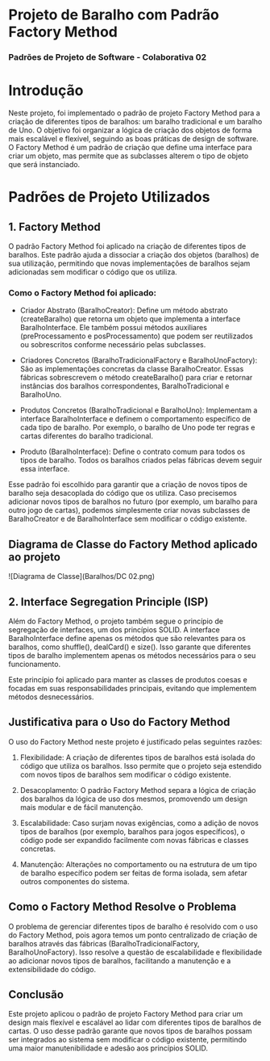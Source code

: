 # Projeto de Baralho com Padrão Factory Method
### Padrões de Projeto de Software - Colaborativa 02

# Introdução 
Neste projeto, foi implementado o padrão de projeto Factory Method para a criação de diferentes tipos de baralhos: um baralho tradicional e um baralho de Uno. O objetivo foi organizar a lógica de criação dos objetos de forma mais escalável e flexível, seguindo as boas práticas de design de software. O Factory Method é um padrão de criação que define uma interface para criar um objeto, mas permite que as subclasses alterem o tipo de objeto que será instanciado.

# Padrões de Projeto Utilizados
## 1. Factory Method
O padrão Factory Method foi aplicado na criação de diferentes tipos de baralhos. Este padrão ajuda a dissociar a criação dos objetos (baralhos) de sua utilização, permitindo que novas implementações de baralhos sejam adicionadas sem modificar o código que os utiliza.

### Como o Factory Method foi aplicado:
- Criador Abstrato (BaralhoCreator): Define um método abstrato (createBaralho) que retorna um objeto que implementa a interface BaralhoInterface. Ele também possui métodos auxiliares (preProcessamento e posProcessamento) que podem ser reutilizados ou sobrescritos conforme necessário pelas subclasses.

- Criadores Concretos (BaralhoTradicionalFactory e BaralhoUnoFactory): São as implementações concretas da classe BaralhoCreator. Essas fábricas sobrescrevem o método createBaralho() para criar e retornar instâncias dos baralhos correspondentes, BaralhoTradicional e BaralhoUno.

- Produtos Concretos (BaralhoTradicional e BaralhoUno): Implementam a interface BaralhoInterface e definem o comportamento específico de cada tipo de baralho. Por exemplo, o baralho de Uno pode ter regras e cartas diferentes do baralho tradicional.

- Produto (BaralhoInterface): Define o contrato comum para todos os tipos de baralho. Todos os baralhos criados pelas fábricas devem seguir essa interface.

Esse padrão foi escolhido para garantir que a criação de novos tipos de baralho seja desacoplada do código que os utiliza. Caso precisemos adicionar novos tipos de baralhos no futuro (por exemplo, um baralho para outro jogo de cartas), podemos simplesmente criar novas subclasses de BaralhoCreator e de BaralhoInterface sem modificar o código existente.

## Diagrama de Classe do Factory Method aplicado ao projeto

![Diagrama de Classe](Baralhos/DC 02.png)

## 2. Interface Segregation Principle (ISP)
Além do Factory Method, o projeto também segue o princípio de segregação de interfaces, um dos princípios SOLID. A interface BaralhoInterface define apenas os métodos que são relevantes para os baralhos, como shuffle(), dealCard() e size(). Isso garante que diferentes tipos de baralho implementem apenas os métodos necessários para o seu funcionamento.

Este princípio foi aplicado para manter as classes de produtos coesas e focadas em suas responsabilidades principais, evitando que implementem métodos desnecessários.

## Justificativa para o Uso do Factory Method
O uso do Factory Method neste projeto é justificado pelas seguintes razões:

1. Flexibilidade: A criação de diferentes tipos de baralhos está isolada do código que utiliza os baralhos. Isso permite que o projeto seja estendido com novos tipos de baralhos sem modificar o código existente.

2. Desacoplamento: O padrão Factory Method separa a lógica de criação dos baralhos da lógica de uso dos mesmos, promovendo um design mais modular e de fácil manutenção.

3. Escalabilidade: Caso surjam novas exigências, como a adição de novos tipos de baralhos (por exemplo, baralhos para jogos específicos), o código pode ser expandido facilmente com novas fábricas e classes concretas.

4. Manutenção: Alterações no comportamento ou na estrutura de um tipo de baralho específico podem ser feitas de forma isolada, sem afetar outros componentes do sistema.

## Como o Factory Method Resolve o Problema
O problema de gerenciar diferentes tipos de baralho é resolvido com o uso do Factory Method, pois agora temos um ponto centralizado de criação de baralhos através das fábricas (BaralhoTradicionalFactory, BaralhoUnoFactory). Isso resolve a questão de escalabilidade e flexibilidade ao adicionar novos tipos de baralhos, facilitando a manutenção e a extensibilidade do código.

## Conclusão
Este projeto aplicou o padrão de projeto Factory Method para criar um design mais flexível e escalável ao lidar com diferentes tipos de baralhos de cartas. O uso desse padrão garante que novos tipos de baralhos possam ser integrados ao sistema sem modificar o código existente, permitindo uma maior manutenibilidade e adesão aos princípios SOLID.
